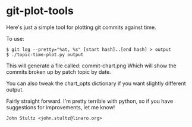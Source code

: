 git-plot-tools
=========

Here's just a simple tool for plotting git commits against time.

To use:

	$ git log --pretty="%at, %s" [start hash]..[end hash] > output
	$ ./topic-time-plot.py output

This will generate a file called: commit-chart.png
Which will show the commits broken up by patch topic by date.

You can also tweak the chart_opts dictionary if you want slightly
different output.

Fairly straight forward. I'm pretty terrible with python, so if you
have suggestions for improvements, let me know!

	John Stultz <john.stultz@linaro.org>

